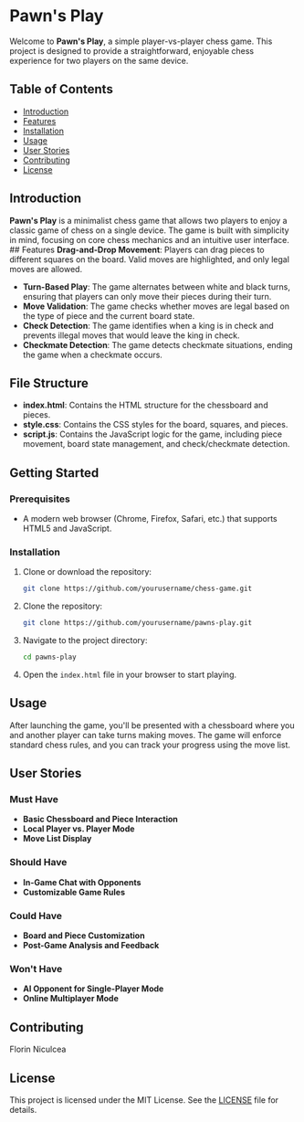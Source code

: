 # Pawn's Play

Welcome to **Pawn's Play**, a simple player-vs-player chess game. This project is designed to provide a straightforward, enjoyable chess experience for two players on the same device.

## Table of Contents
- [Introduction](#introduction)
- [Features](#features)
- [Installation](#installation)
- [Usage](#usage)
- [User Stories](#user-stories)
- [Contributing](#contributing)
- [License](#license)

## Introduction
**Pawn's Play** is a minimalist chess game that allows two players to enjoy a classic game of chess on a single device. The game is built with simplicity in mind, focusing on core chess mechanics and an intuitive user interface.
    ## Features
 **Drag-and-Drop Movement**: Players can drag pieces to different squares on the board. Valid moves are highlighted, and only legal moves are allowed.
- **Turn-Based Play**: The game alternates between white and black turns, ensuring that players can only move their pieces during their turn.
- **Move Validation**: The game checks whether moves are legal based on the type of piece and the current board state.
- **Check Detection**: The game identifies when a king is in check and prevents illegal moves that would leave the king in check.
- **Checkmate Detection**: The game detects checkmate situations, ending the game when a checkmate occurs.

## File Structure

- **index.html**: Contains the HTML structure for the chessboard and pieces.
- **style.css**: Contains the CSS styles for the board, squares, and pieces.
- **script.js**: Contains the JavaScript logic for the game, including piece movement, board state management, and check/checkmate detection.

## Getting Started

### Prerequisites

- A modern web browser (Chrome, Firefox, Safari, etc.) that supports HTML5 and JavaScript.

### Installation

1. Clone or download the repository:
   ```bash
   git clone https://github.com/yourusername/chess-game.git
1. Clone the repository:
    ```bash
    git clone https://github.com/yourusername/pawns-play.git
    ```
2. Navigate to the project directory:
    ```bash
    cd pawns-play
    ```
3. Open the `index.html` file in your browser to start playing.

## Usage
After launching the game, you'll be presented with a chessboard where you and another player can take turns making moves. The game will enforce standard chess rules, and you can track your progress using the move list.

## User Stories
### Must Have
- **Basic Chessboard and Piece Interaction**
- **Local Player vs. Player Mode**
- **Move List Display**

### Should Have
- **In-Game Chat with Opponents**
- **Customizable Game Rules**

### Could Have
- **Board and Piece Customization**
- **Post-Game Analysis and Feedback**

### Won't Have
- **AI Opponent for Single-Player Mode**
- **Online Multiplayer Mode**

## Contributing
Florin Niculcea
## License
This project is licensed under the MIT License. See the [LICENSE](LICENSE) file for details.
